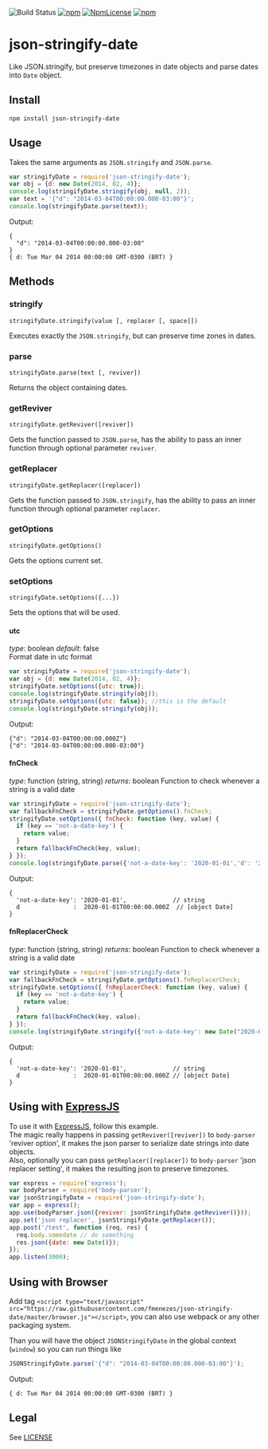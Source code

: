 ![Build Status](https://github.com/fmenezes/json-stringify-date/workflows/Node.js%20CI/badge.svg?event=push)
[![npm](https://img.shields.io/npm/v/json-stringify-date.svg)](http://npmjs.com/package/json-stringify-date) 
[![NpmLicense](https://img.shields.io/npm/l/json-stringify-date.svg)](http://npmjs.com/package/json-stringify-date) 
[![npm](https://img.shields.io/npm/dm/json-stringify-date.svg)](http://npmjs.com/package/json-stringify-date)

# json-stringify-date

Like JSON.stringify, but preserve timezones in date objects and parse dates into ```Date``` object.

## Install

`npm install json-stringify-date`

## Usage

Takes the same arguments as `JSON.stringify` and `JSON.parse`.

```javascript
var stringifyDate = require('json-stringify-date');
var obj = {d: new Date(2014, 02, 4)};
console.log(stringifyDate.stringify(obj, null, 2));
var text = '{"d": "2014-03-04T00:00:00.000-03:00"}';
console.log(stringifyDate.parse(text));
```

Output:

```
{
  "d": "2014-03-04T00:00:00.000-03:00"
}
{ d: Tue Mar 04 2014 00:00:00 GMT-0300 (BRT) }
```

## Methods

### stringify
```
stringifyDate.stringify(value [, replacer [, space]])
```

Executes exactly the ```JSON.stringify```, but can preserve time zones in dates.

### parse
```
stringifyDate.parse(text [, reviver])
```

Returns the object containing dates.

### getReviver
```
stringifyDate.getReviver([reviver])
```

Gets the function passed to ```JSON.parse```, has the ability to pass an inner function through optional parameter ```reviver```.

### getReplacer
```
stringifyDate.getReplacer([replacer])
```

Gets the function passed to ```JSON.stringify```, has the ability to pass an inner function through optional parameter ```replacer```.

### getOptions
```
stringifyDate.getOptions()
```

Gets the options current set.


### setOptions
```
stringifyDate.setOptions({...})
```

Sets the options that will be used.

#### utc
_type_: boolean _default_: false  
Format date in utc format  
```javascript
var stringifyDate = require('json-stringify-date');
var obj = {d: new Date(2014, 02, 4)};
stringifyDate.setOptions({utc: true});
console.log(stringifyDate.stringify(obj));
stringifyDate.setOptions({utc: false}); //this is the default
console.log(stringifyDate.stringify(obj));
```
Output:

```
{"d": "2014-03-04T00:00:00.000Z"}
{"d": "2014-03-04T00:00:00.000-03:00"}
```

#### fnCheck
_type_: function (string, string)
_returns_: boolean
Function to check whenever a string is a valid date
```javascript
var stringifyDate = require('json-stringify-date');
var fallbackFnCheck = stringifyDate.getOptions().fnCheck;
stringifyDate.setOptions({ fnCheck: function (key, value) {
  if (key == 'not-a-date-key') {
    return value;
  }
  return fallbackFnCheck(key, value);
} });
console.log(stringifyDate.parse({'not-a-date-key': '2020-01-01','d': '20200101'}));
```
Output:

```
{
  'not-a-date-key': '2020-01-01',             // string
  d               :  2020-01-01T00:00:00.000Z  // [object Date]
}
```

#### fnReplacerCheck
_type_: function (string, string)
_returns_: boolean
Function to check whenever a string is a valid date
```javascript
var stringifyDate = require('json-stringify-date');
var fallbackFnCheck = stringifyDate.getOptions().fnReplacerCheck;
stringifyDate.setOptions({ fnReplacerCheck: function (key, value) {
  if (key == 'not-a-date-key') {
    return value;
  }
  return fallbackFnCheck(key, value);
} });
console.log(stringifyDate.stringify({'not-a-date-key': new Date("2020-01-01T00:00:00"), 'd': new Date("2020-01-01T00:00:00")}));
```
Output:

```
{
  'not-a-date-key': '2020-01-01',             // string
  d               :  2020-01-01T00:00:00.000Z // [object Date]
}
```

## Using with [ExpressJS](http://expressjs.com/)

To use it with [ExpressJS](http://expressjs.com/), follow this example.  
The magic really happens in passing `getReviver([reviver])` to `body-parser` 'reviver option', it makes the json parser to serialize date strings into date objects.  
Also, optionally you can pass `getReplacer([replacer])` to `body-parser` 'json replacer setting', it makes the resulting json to preserve timezones.

```javascript
var express = require('express');
var bodyParser = require('body-parser');
var jsonStringifyDate = require('json-stringify-date');
var app = express();
app.use(bodyParser.json({reviver: jsonStringifyDate.getReviver()}));
app.set('json replacer', jsonStringifyDate.getReplacer());
app.post('/test', function (req, res) {
  req.body.somedate // do something
  res.json({date: new Date()});
});
app.listen(3000);
```

## Using with Browser

Add tag `<script type="text/javascript" src="https://raw.githubusercontent.com/fmenezes/json-stringify-date/master/browser.js"></script>`, you can also use webpack or any other packaging system.

Than you will have the object `JSONStringifyDate` in the global context (`window`) so you can run things like

```javascript
JSONStringifyDate.parse('{"d": "2014-03-04T00:00:00.000-03:00"}');
```

Output:

```
{ d: Tue Mar 04 2014 00:00:00 GMT-0300 (BRT) }
```

## Legal

See [LICENSE](LICENSE)
